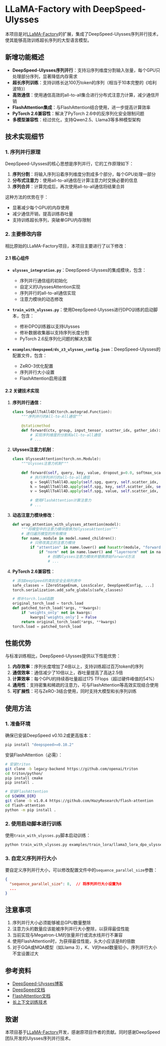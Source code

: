# LLaMA-Factory with DeepSpeed-Ulysses

本项目是对[LLaMA-Factory](https://github.com/hiyouga/LLaMA-Factory)的扩展，集成了DeepSpeed-Ulysses序列并行技术，使其能够高效训练超长序列的大型语言模型。

## 新增功能概述

- **DeepSpeed-Ulysses序列并行**：支持沿序列维度分割输入张量，每个GPU只处理部分序列，显著降低内存需求
- **超长序列训练**：支持训练长达100万token的序列（相当于10本完整的《哈利波特》）
- **高效通信**：使用通信高效的all-to-all集合进行分布式注意力计算，减少通信开销
- **FlashAttention集成**：与FlashAttention结合使用，进一步提高计算效率
- **PyTorch 2.6兼容性**：解决了PyTorch 2.6中的反序列化安全限制问题
- **多模型兼容性**：经过优化，支持Qwen2.5、Llama3等多种模型架构

## 技术实现细节

### 1. 序列并行原理

DeepSpeed-Ulysses的核心思想是序列并行，它的工作原理如下：

1. **序列分割**：将输入序列沿着序列维度分割成多个部分，每个GPU处理一部分
2. **分布式注意力**：使用all-to-all通信在计算注意力时交换必要的信息
3. **序列合并**：计算完成后，再次使用all-to-all通信将结果合并

这种方法的优势在于：
- 显著减少每个GPU的内存使用
- 减少通信开销，提高训练吞吐量
- 支持训练超长序列，突破单GPU内存限制

### 2. 主要修改内容

相比原始的LLaMA-Factory项目，本项目主要进行了以下修改：

#### 2.1 核心组件

- **`ulysses_integration.py`**：DeepSpeed-Ulysses的集成模块，包含：
  - 序列并行通信组的初始化
  - 自定义的UlyssesAttention实现
  - 序列并行的all-to-all通信实现
  - 注意力模块的动态修改

- **`train_with_ulysses.py`**：使用DeepSpeed-Ulysses进行DPO训练的启动脚本，包含：
  - 修补DPO训练器以支持Ulysses
  - 修补数据收集器以支持序列长度分割
  - PyTorch 2.6反序列化问题的解决方案

- **`examples/deepspeed/ds_z3_ulysses_config.json`**：DeepSpeed-Ulysses的配置文件，包含：
  - ZeRO-3优化配置
  - 序列并行大小设置
  - FlashAttention启用设置

#### 2.2 关键技术实现

1. **序列并行通信**：
   ```python
   class SeqAllToAll4D(torch.autograd.Function):
       """序列并行的All-to-All通信"""
       
       @staticmethod
       def forward(ctx, group, input_tensor, scatter_idx, gather_idx):
           # 实现序列维度的分割和all-to-all通信
           # ...
   ```

2. **Ulysses注意力机制**：
   ```python
   class UlyssesAttention(torch.nn.Module):
       """Ulysses注意力机制"""
       
       def forward(self, query, key, value, dropout_p=0.0, softmax_scale=None, causal=False, *args):
           # 执行序列并行的all-to-all通信
           q = SeqAllToAll4D.apply(self.spg, query, self.scatter_idx, self.gather_idx)
           k = SeqAllToAll4D.apply(self.spg, key, self.scatter_idx, self.gather_idx)
           v = SeqAllToAll4D.apply(self.spg, value, self.scatter_idx, self.gather_idx)
           
           # 使用FlashAttention计算注意力
           # ...
   ```

3. **动态注意力模块修改**：
   ```python
   def wrap_attention_with_ulysses_attention(model):
       """将模型中的注意力模块替换为UlyssesAttention"""
       # 递归遍历模型的所有模块
       for name, module in model.named_children():
           # 只修改真正的注意力模块
           if "attention" in name.lower() and hasattr(module, "forward"):
               if "norm" not in name.lower() and "layernorm" not in name.lower():
                   # 创建Ulysses注意力模块并替换原始forward方法
                   # ...
   ```

4. **PyTorch 2.6兼容性**：
   ```python
   # 添加DeepSpeed的类到安全全局列表中
   safe_classes = [ZeroStageEnum, LossScaler, DeepSpeedConfig, ...]
   torch.serialization.add_safe_globals(safe_classes)
   
   # 修补torch.load函数
   original_torch_load = torch.load
   def patched_torch_load(*args, **kwargs):
       if 'weights_only' not in kwargs:
           kwargs['weights_only'] = False
       return original_torch_load(*args, **kwargs)
   torch.load = patched_torch_load
   ```

## 性能优势

与标准训练相比，DeepSpeed-Ulysses提供以下性能优势：

1. **内存效率**：序列长度增加了4倍以上，支持训练超过百万token的序列
2. **通信效率**：通信减少了10倍以上，吞吐量提高了高达2.5倍
3. **计算效率**：每个GPU的持续吞吐量超过175 TFlops（超过硬件峰值的54%）
4. **通用性**：支持密集和稀疏的注意力，可与FlashAttention等高效实现结合使用
5. **可扩展性**：可与ZeRO-3结合使用，同时支持大模型和长序列训练

## 使用方法

### 1. 准备环境

确保已安装DeepSpeed v0.10.2或更高版本：

```bash
pip install "deepspeed>=0.10.2"
```

安装FlashAttention（必需）：

```bash
# 安装triton
git clone -b legacy-backend https://github.com/openai/triton
cd triton/python/
pip install cmake
pip install .

# 安装FlashAttention
cd ${WORK_DIR}
git clone -b v1.0.4 https://github.com/HazyResearch/flash-attention
cd flash-attention
python -m pip install .
```

### 2. 使用启动脚本进行训练

使用`train_with_ulysses.py`脚本启动训练：

```bash
python train_with_ulysses.py examples/train_lora/llama3_lora_dpo_ulysses.yaml
```

### 3. 自定义序列并行大小

要自定义序列并行大小，可以修改配置文件中的`sequence_parallel_size`参数：

```json
{
  "sequence_parallel_size": 8,  // 将序列并行大小设置为8
  ...
}
```

## 注意事项

1. 序列并行大小必须能够被总GPU数量整除
2. 注意力头的数量应该能被序列并行大小整除，以获得最佳性能
3. 当前实现与Megatron-LM的张量并行或流水线并行不兼容
4. 使用FlashAttention时，为获得最佳性能，头大小应该是8的倍数
5. 对于GQA或MQA模型（如Llama 3），K、V的head数量较小，序列并行大小不宜设置过大

## 参考资料

- [DeepSpeed-Ulysses博客](https://www.deepspeed.ai/2023/10/19/ulysses.html)
- [DeepSpeed文档](https://www.deepspeed.ai/docs/)
- [FlashAttention文档](https://github.com/HazyResearch/flash-attention)
- [长上下文训练技术](https://github.com/feifeibear/long-context-attention)

## 致谢

本项目基于[LLaMA-Factory](https://github.com/hiyouga/LLaMA-Factory)开发，感谢原项目作者的贡献。同时感谢DeepSpeed团队开发的Ulysses序列并行技术。

